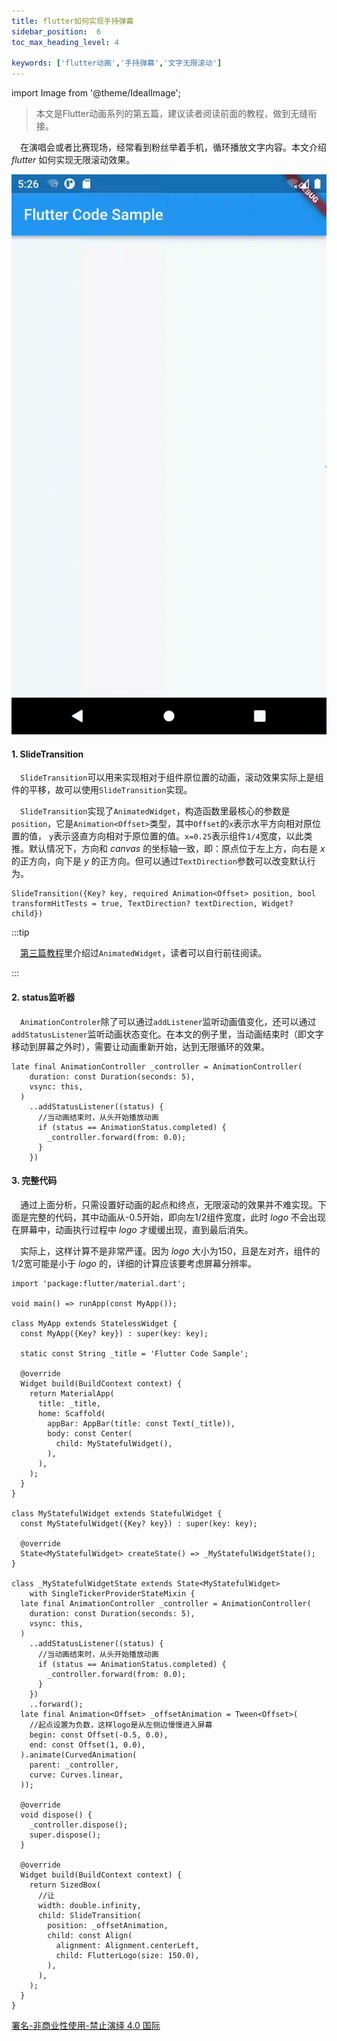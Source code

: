 ```yaml
---
title: flutter如何实现手持弹幕
sidebar_position:  6
toc_max_heading_level: 4

keywords: ['flutter动画','手持弹幕','文字无限滚动']
---
```


import Image from '@theme/IdealImage';

> 本文是Flutter动画系列的第五篇，建议读者阅读前面的教程，做到无缝衔接。

 在演唱会或者比赛现场，经常看到粉丝举着手机，循环播放文字内容。本文介绍 _flutter_ 如何实现无限滚动效果。

![logo无限滚动效果](./asserts/flutter_scroll_text.gif)

#### 1. SlideTransition

 `SlideTransition`可以用来实现相对于组件原位置的动画，滚动效果实际上是组件的平移，故可以使用`SlideTransition`实现。

 `SlideTransition`实现了`AnimatedWidget`，构造函数里最核心的参数是`position`，它是`Animation<Offset>`类型，其中`Offset`的`x`表示水平方向相对原位置的值，
`y`表示竖直方向相对于原位置的值。`x=0.25`表示组件`1/4`宽度，以此类推。默认情况下，方向和 _canvas_ 的坐标轴一致，即：原点位于左上方，向右是 _x_ 的正方向，向下是 _y_ 的正方向。但可以通过`TextDirection`参数可以改变默认行为。

    SlideTransition({Key? key, required Animation<Offset> position, bool transformHitTests = true, TextDirection? textDirection, Widget? child})

:::tip

 [第三篇教程](./animation-controller)里介绍过`AnimatedWidget`，读者可以自行前往阅读。

:::

#### 2. status监听器

 `AnimationControler`除了可以通过`addListener`监听动画值变化，还可以通过`addStatusListener`监听动画状态变化。在本文的例子里，当动画结束时（即文字移动到屏幕之外时），需要让动画重新开始，达到无限循环的效果。

    late final AnimationController _controller = AnimationController(
        duration: const Duration(seconds: 5),
        vsync: this,
      )
        ..addStatusListener((status) {
          //当动画结束时，从头开始播放动画
          if (status == AnimationStatus.completed) {
            _controller.forward(from: 0.0);
          }
        })

#### 3. 完整代码

 通过上面分析，只需设置好动画的起点和终点，无限滚动的效果并不难实现。下面是完整的代码，其中动画从-0.5开始，即向左1/2组件宽度，此时 _logo_ 不会出现在屏幕中，动画执行过程中 _logo_ 才缓缓出现，直到最后消失。

 实际上，这样计算不是非常严谨。因为 _logo_ 大小为150，且是左对齐，组件的1/2宽可能是小于 _logo_ 的，详细的计算应该要考虑屏幕分辨率。

    import 'package:flutter/material.dart';

    void main() => runApp(const MyApp());

    class MyApp extends StatelessWidget {
      const MyApp({Key? key}) : super(key: key);

      static const String _title = 'Flutter Code Sample';

      @override
      Widget build(BuildContext context) {
        return MaterialApp(
          title: _title,
          home: Scaffold(
            appBar: AppBar(title: const Text(_title)),
            body: const Center(
              child: MyStatefulWidget(),
            ),
          ),
        );
      }
    }

    class MyStatefulWidget extends StatefulWidget {
      const MyStatefulWidget({Key? key}) : super(key: key);

      @override
      State<MyStatefulWidget> createState() => _MyStatefulWidgetState();
    }

    class _MyStatefulWidgetState extends State<MyStatefulWidget>
        with SingleTickerProviderStateMixin {
      late final AnimationController _controller = AnimationController(
        duration: const Duration(seconds: 5),
        vsync: this,
      )
        ..addStatusListener((status) {
          //当动画结束时，从头开始播放动画
          if (status == AnimationStatus.completed) {
            _controller.forward(from: 0.0);
          }
        })
        ..forward();
      late final Animation<Offset> _offsetAnimation = Tween<Offset>(
        //起点设置为负数，这样logo是从左侧边慢慢进入屏幕
        begin: const Offset(-0.5, 0.0),
        end: const Offset(1, 0.0),
      ).animate(CurvedAnimation(
        parent: _controller,
        curve: Curves.linear,
      ));

      @override
      void dispose() {
        _controller.dispose();
        super.dispose();
      }

      @override
      Widget build(BuildContext context) {
        return SizedBox(
          //让
          width: double.infinity,
          child: SlideTransition(
            position: _offsetAnimation,
            child: const Align(
              alignment: Alignment.centerLeft,
              child: FlutterLogo(size: 150.0),
            ),
          ),
        );
      }
    }

[署名-非商业性使用-禁止演绎 4.0 国际](https://creativecommons.org/licenses/by-nc-nd/4.0/deed.zh)
